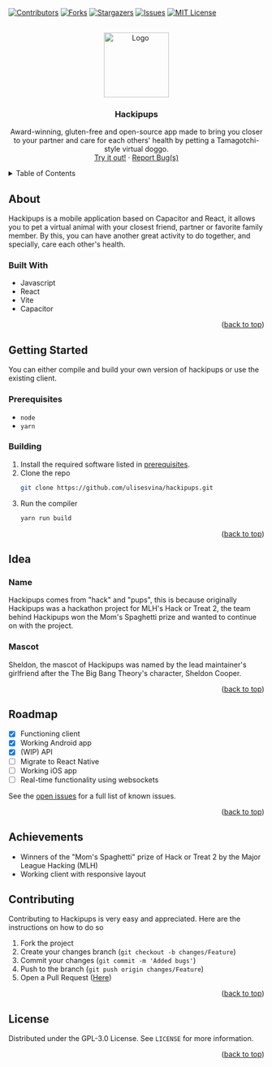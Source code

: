 <div id="top"></div>

[![Contributors][contributors-shield]][contributors-url] [![Forks][forks-shield]][forks-url] [![Stargazers][stars-shield]][stars-url] [![Issues][issues-shield]][issues-url] [![MIT License][license-shield]][license-url]

<br />

<div align="center">
  <a href="https://github.com/ulisesvina/hackipups">
    <img src="https://cdn.discordapp.com/attachments/1033175931688333354/1033497362921959424/unknown.png" alt="Logo" width="128">
  </a>

  <h3 align="center">Hackipups</h3>

  <p align="center">
    Award-winning, gluten-free and open-source app made to bring you closer to your partner and care for each others' health by petting a Tamagotchi-style virtual doggo.
    <br />
    <a href="https://hackipups.vercel.app/">Try it out!</a>
    ·
    <a href="https://github.com/ulisesvina/hackipups/issues">Report Bug(s)</a>
  </p>

</div>

<details>
  <summary>Table of Contents</summary>
  <ol>
    <li>
      <a href="#about">About</a>
      <ul>
        <li><a href="#built-with">Built With</a></li>
      </ul>
    </li>
    <li>
      <a href="#getting-started">Getting Started</a>
      <ul>
        <li><a href="#prerequisites">Prerequisites</a></li>
        <li><a href="#building">Building</a></li>
      </ul>
    </li>
    <li><a href="#why">Idea</a></li>
      <ul>
        <li><a href="#name">Name</a></li>
        <li><a href="#mascot">Mascot</a></li>
      </ul>
    <li><a href="#roadmap">Roadmap</a></li>
    <li><a href="#achievements">Achievements</a></li>
    <li><a href="#contributing">Contributing</a></li>
    <li><a href="#license">License</a></li>
  </ol>
</details>



## About

Hackipups is a mobile application based on Capacitor and React, it allows you to pet a virtual animal with your closest friend, partner or favorite family member. By this, you can have another great activity to do together, and specially, care each other's health.

### Built With

* Javascript
* React
* Vite
* Capacitor

<p align="right">(<a href="#top">back to top</a>)</p>

## Getting Started

You can either compile and build your own version of hackipups or use the existing client.

### Prerequisites

* `node`
* `yarn`

### Building

1. Install the required software listed in <a href="#prerequisites">prerequisites</a>.
2. Clone the repo
   ```sh
   git clone https://github.com/ulisesvina/hackipups.git
   ```
3. Run the compiler
   ```sh
   yarn run build
   ```

<p align="right">(<a href="#top">back to top</a>)</p>



## Idea

### Name

Hackipups comes from "hack" and "pups", this is because originally Hackipups was a hackathon project for MLH's Hack or Treat 2, the team behind Hackipups won the Mom's Spaghetti prize and wanted to continue on with the project.

### Mascot

Sheldon, the mascot of Hackipups was named by the lead maintainer's girlfriend after the The Big Bang Theory's character, Sheldon Cooper.

<p align="right">(<a href="#top">back to top</a>)</p>

## Roadmap

- [x] Functioning client
- [x] Working Android app
- [x] (WIP) API
- [ ] Migrate to React Native
- [ ] Working iOS app
- [ ] Real-time functionality using websockets

See the [open issues](https://github.com/ulisesvina/hackipups/issues) for a full list of known issues.

<p align="right">(<a href="#top">back to top</a>)</p>

## Achievements

- Winners of the "Mom's Spaghetti" prize of Hack or Treat 2 by the Major League Hacking (MLH)
- Working client with responsive layout

## Contributing

Contributing to Hackipups is very easy and appreciated. Here are the instructions on how to do so

1. Fork the project
2. Create your changes branch (`git checkout -b changes/Feature`)
3. Commit your changes (`git commit -m 'Added bugs'`)
4. Push to the branch (`git push origin changes/Feature`)
5. Open a Pull Request (<a href="https://github.com/ulisesvina/hackipups/pulls">Here</a>)

<p align="right">(<a href="#top">back to top</a>)</p>

## License

Distributed under the GPL-3.0 License. See `LICENSE` for more information.

<p align="right">(<a href="#top">back to top</a>)</p>

[contributors-shield]: https://img.shields.io/github/contributors/ulisesvina/hackipups?style=for-the-badge
[contributors-url]: https://github.com/ulisesvina/hackipups/graphs/contributors
[forks-shield]: https://img.shields.io/github/forks/ulisesvina/hackipups?style=for-the-badge
[forks-url]: https://github.com/ulisesvina/hackipups/network/members
[stars-shield]: https://img.shields.io/github/stars/ulisesvina/hackipups?style=for-the-badge
[stars-url]: https://github.com/ulisesvina/hackipups/stargazers
[issues-shield]: https://img.shields.io/github/issues/ulisesvina/hackipups?style=for-the-badge
[issues-url]: https://github.com/ulisesvina/hackipups/issues
[license-shield]: https://img.shields.io/github/license/ulisesvina/hackipups?style=for-the-badge
[license-url]: https://github.com/ulisesvina/hackipups/blob/master/LICENSE
